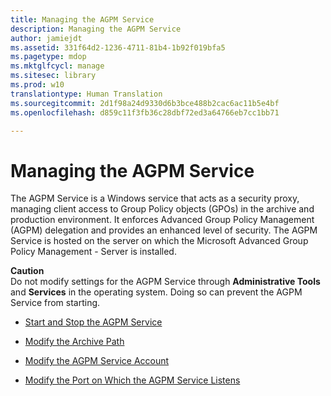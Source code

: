 ```yaml
---
title: Managing the AGPM Service
description: Managing the AGPM Service
author: jamiejdt
ms.assetid: 331f64d2-1236-4711-81b4-1b92f019bfa5
ms.pagetype: mdop
ms.mktglfcycl: manage
ms.sitesec: library
ms.prod: w10
translationtype: Human Translation
ms.sourcegitcommit: 2d1f98a24d9330d6b3bce488b2cac6ac11b5e4bf
ms.openlocfilehash: d859c11f3fb36c28dbf72ed3a64766eb7cc1bb71

---
```



# Managing the AGPM Service


The AGPM Service is a Windows service that acts as a security proxy, managing client access to Group Policy objects (GPOs) in the archive and production environment. It enforces Advanced Group Policy Management (AGPM) delegation and provides an enhanced level of security. The AGPM Service is hosted on the server on which the Microsoft Advanced Group Policy Management - Server is installed.

**Caution**  
Do not modify settings for the AGPM Service through **Administrative Tools** and **Services** in the operating system. Doing so can prevent the AGPM Service from starting.

 

-   [Start and Stop the AGPM Service](start-and-stop-the-agpm-service.md)

-   [Modify the Archive Path](modify-the-archive-path.md)

-   [Modify the AGPM Service Account](modify-the-agpm-service-account.md)

-   [Modify the Port on Which the AGPM Service Listens](modify-the-port-on-which-the-agpm-service-listens.md)

 

 








<!--HONumber=Jun16_HO4-->


